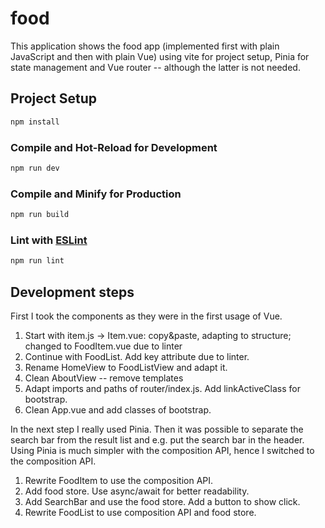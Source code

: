 # food

This application shows the food app (implemented first with plain
JavaScript and then with plain Vue) using vite for project setup,
Pinia for state management and Vue router -- although the latter is not needed.

## Project Setup

```sh
npm install
```

### Compile and Hot-Reload for Development

```sh
npm run dev
```

### Compile and Minify for Production

```sh
npm run build
```

### Lint with [ESLint](https://eslint.org/)

```sh
npm run lint
```

## Development steps

First I took the components as they were in the first usage of Vue.

1. Start with item.js -> Item.vue: copy&paste, adapting to structure; changed to FoodItem.vue due to linter
2. Continue with FoodList. Add key attribute due to linter.
3. Rename HomeView to FoodListView and adapt it.
4. Clean AboutView -- remove templates
5. Adapt imports and paths of router/index.js. Add linkActiveClass for bootstrap.
6. Clean App.vue and add classes of bootstrap.

In the next step I really used Pinia. Then it was possible to separate the search bar from the result list and e.g. put the search bar in the header. Using Pinia is much simpler with the composition API, hence I switched to the composition API.

1. Rewrite FoodItem to use the composition API.
2. Add food store. Use async/await for better readability.
3. Add SearchBar and use the food store. Add a button to show click.
4. Rewrite FoodList to use composition API and food store.

